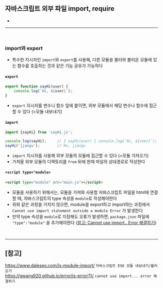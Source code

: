 ## 자바스크립트 외부 파일 import, require
- 

<hr>
<br>

### import와 export
- 특수한 지시자인 `import`와 `export`를 사용해, 다른 모듈을 불러와 불러온 모듈에 있는 함수를 호출하는 것과 같은 기능 공유가 가능하다
#### `export`
```jsx
export function sayHi(user) {
    console.log(`Hi, ${user}`);
}
```
- `export` 지시자를 변수나 함수 앞에 붙이면, 외부 모듈에서 해당 변수나 함수에 접근할 수 있다 (=모듈 내보내기)
#### `import`
```jsx
import {sayHi} from 'sayHi.js';

console.log(sayHi);     // ƒ sayHi(user) { console.log(`Hi, ${user}`); }
sayHi('jjangu');        // Hi, jjangu
```
- `import` 지시자를 사용해 외부 모듈의 모듈에 접근할 수 있다 (=모듈 가져오기)
- 가져올 외부 모듈의 디렉토리를 `from` 뒤에 현재 파일의 상대경로로 작성한다
#### `<script type="module>`
```html
<script type="module" src="main.js"></script>
```
- 모듈을 사용하기 위해서는, 모듈을 가져와 사용할 자바스크립트 파일을 html에 연결할 때, 자바스크립트의 type 속성을 `module`로 작성해야한다
- 위와 같은 과정을 거치지 않으면, module을 export하고 import하는 과정에서 `Cannot use import statement outside a module Error` 가 발생한다
- 만약 type 속성을 `module`로 지정해도 오류가 발생하면, `package.json` 파일에 `"type":"module"` 을 추가해야한다 (<a href="https://gwang920.github.io/error/js-error(1)/">참고: Cannot use import.. Error 해결하기</a>)

<br>
<hr>

## [참고]
https://www.daleseo.com/js-module-import/ `자바스크립트 ES6 모듈 내보내기/불러오기` <br> 
https://gwang920.github.io/error/js-error(1)/ `cannot use import... error 해결하기`<br> 
